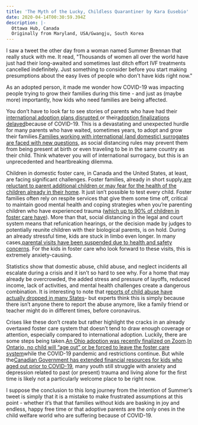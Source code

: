 ```yaml
---
title: 'The Myth of the Lucky, Childless Quarantiner by Kara Eusebio'
date: 2020-04-14T00:30:59.394Z
description: |-
  Ottawa Hub, Canada
  Originally from Maryland, USA/Gwangju, South Korea
---
```

I saw a tweet the other day from a woman named Summer Brennan that really stuck with me. It read, "Thousands of women all over the world have just had their long-awaited and sometimes last ditch effort IVF treatments cancelled indefinitely. Just something to consider before you start making presumptions about the easy lives of people who don't have kids right now."

As an adopted person, it made me wonder how COVID-19 was impacting people trying to grow their families during this time - and just as (maybe more) importantly, how kids who need families are being affected.

You don’t have to look far to see stories of parents who have had their [international adoption plans disrupted ](https://www.cnn.com/2020/02/19/world/coronavirus-unexpected-effects-trnd/index.html)or their[adoption finalizations delayed](https://www.usatoday.com/story/news/nation/2020/02/13/coronavirus-outbreak-forces-us-families-delay-china-adoptions/4729719002/)because of COVID-19. This is a devastating and unexpected hurdle for many parents who have waited, sometimes years, to adopt and grow their families.[Families working with international (and domestic) surrogates are faced with new questions](https://www.nytimes.com/2020/04/01/parenting/coronavirus-adoption-surrogacy-foster-care.html%C2%A0), as social distancing rules may prevent them from being present at birth or even traveling to be in the same country as their child. Think whatever you will of international surrogacy, but this is an unprecedented and heartbreaking dilemma.

Children in domestic foster care, in Canada and the United States, at least, are facing significant challenges. Foster families, already in short supply,[are reluctant to parent additional children or may fear for the health of the children already in their home](https://www.ajc.com/lifestyles/why-surge-foster-care-placement-will-follow-covid-pandemic/NKtnijOQwZpfsL8XypJsrL/). It just isn’t possible to test every child. Foster families often rely on respite services that give them some time off, critical to maintain good mental health and coping strategies when you’re parenting children who have experienced trauma ([which up to 90% of children in foster care have](https://www.ncbi.nlm.nih.gov/pubmed/27256954)). More than that, social distancing in the legal and court system means that refunication hearings, or the decision made by judges to potentially reunite children with their biological parents, is on hold. During an already stressful time, kids are stuck in limbo even longer. In many cases,[parental visits have been suspended due to health and safety concerns](https://www.ncbi.nlm.nih.gov/pubmed/27256954). For the kids in foster care who look forward to these visits, this is extremely anxiety-causing.

Statistics show that domestic abuse, child abuse, and neglect incidents all escalate during a crisis and it isn’t so hard to see why. For a home that may already be overcrowded, the added stress and pressure of layoffs, reduced income, lack of activities, and mental health challenges create a dangerous combination. It is interesting to note that r[eports of child abuse have actually dropped in many States](https://www.wsaw.com/content/news/Child-abuse-reports-fall-by-20-in-Wisconsin-amid-COVID-19-pandemic-Experts-fear-unseen-crisis-569372721.html)- but experts think this is simply because there isn’t anyone there to report the abuse anymore, like a family friend or teacher might do in different times, before coronavirus.

Crises like these don’t create but rather highlight the cracks in an already overtaxed foster care system that doesn’t tend to draw enough coverage or attention, especially compared to international adoption. Luckily, there are some steps being taken.[An Ohio adoption was recently finalized on Zoom](https://y108.ca/news/6794243/virtual-adoption-coronavirus/).[In Ontario, no child will “age out” or be forced to leave the foster care system](https://www.huffingtonpost.ca/entry/coronavirus-foster-care_ca_5e7e2f7ec5b6cb9dc19f5e9a)while the COVID-19 pandemic and restrictions continue. But while the[Canadian Government has extended financial resources for kids who aged out prior to COVID-19](https://globalnews.ca/news/6757185/coronavirus-youth-care-19th-birthday/), many youth still struggle with anxiety and depression related to past (or present) trauma and living alone for the first time is likely not a particularly welcome place to be right now.

I suppose the conclusion to this long journey from the intention of Summer’s tweet is simply that it is a mistake to make frustrated assumptions at this point - whether it’s that that families without kids are basking in joy and endless, happy free time or that adoptive parents are the only ones in the child welfare world who are suffering because of COVID-19.